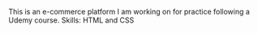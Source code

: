This is an e-commerce platform I am working on for practice following a Udemy course.
Skills: HTML and CSS
